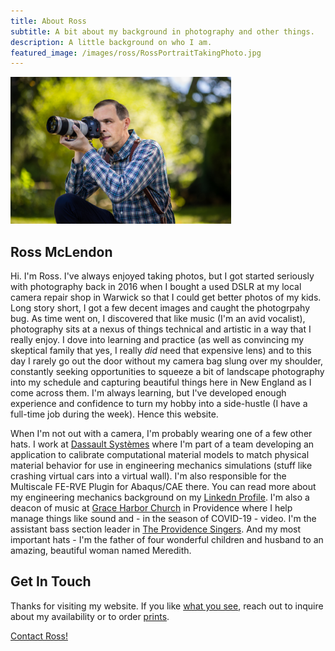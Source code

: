```yaml
---
title: About Ross
subtitle: A bit about my background in photography and other things.
description: A little background on who I am.
featured_image: /images/ross/RossPortraitTakingPhoto.jpg
---
```


<img src="/images/ross/RossLandscapeTakingPhoto.jpg" width="70%">

## Ross McLendon

Hi.  I'm Ross. I've always enjoyed taking photos, but I got started seriously with photography back in 2016 when I bought a used DSLR at my local camera repair shop in Warwick so that I could get better photos of my kids.  Long story short, I got a few decent images and caught the photogrpahy bug.  As time went on, I discovered that like music (I'm an avid vocalist), photography sits at a nexus of things technical and artistic in a way that I really enjoy.  I dove into learning and practice (as well as convincing my skeptical family that yes, I really *did* need that expensive lens) and to this day I rarely go out the door without my camera bag slung over my shoulder, constantly seeking opportunities to squeeze a bit of landscape photography into my schedule and capturing beautiful things here in New England as I come across them.  I'm always learning, but I've developed enough experience and confidence to turn my hobby into a side-hustle (I have a full-time job during the week).  Hence this website.

When I'm not out with a camera, I'm probably wearing one of a few other hats.  I work at [Dassault Systèmes](https://www.3ds.com/) where I'm part of a team developing an application to calibrate computational material models to match physical material behavior for use in engineering mechanics simulations (stuff like crashing virtual cars into a virtual wall).  I'm also responsible for the Multiscale FE-RVE Plugin for Abaqus/CAE there.  You can read more about my engineering mechanics background on my [Linkedn Profile](https://www.linkedin.com/in/ross-mclendon-29780b1/).  I'm also a deacon of music at [Grace Harbor Church](https://graceharbor.net/) in Providence where I help manage things like sound and - in the season of COVID-19 - video.  I'm the assistant bass section leader in [The Providence Singers](http://providencesingers.org/).  And my most important hats - I'm the father of four wonderful children and husband to an amazing, beautiful woman named Meredith.

## Get In Touch

Thanks for visiting my website.  If you like [what you see](/portfolio), reach out to inquire about my availability or to order [prints](/prints).

<a href="/contact.html" class="button button--large">Contact Ross!</a>
